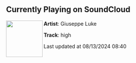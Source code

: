 ## Currently Playing on SoundCloud

[<img align="left" width="100" src="https://i1.sndcdn.com/artworks-80FfmWdjarAfWmLZ-5EVo8Q-t500x500.jpg">](https://soundcloud.com/giuseppeisgone/high)

**Artist**: Giuseppe Luke 

**Track**: high

Last updated at 08/13/2024 08:40
